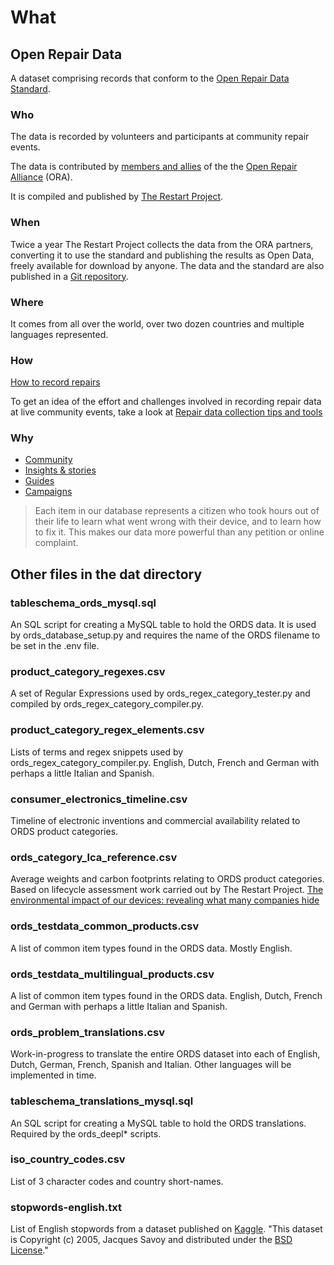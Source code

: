 # What

## Open Repair Data

A dataset comprising records that conform to the [Open Repair Data Standard](https://openrepair.org/open-data/open-standard/).

### Who

The data is recorded by volunteers and participants at community repair events.

The data is contributed by [members and allies](https://openrepair.org/members/) of the the [Open Repair Alliance](https://openrepair.org/) (ORA).

It is compiled and published by [The Restart Project](https://therestartproject.org/).

### When

Twice a year The Restart Project collects the data from the ORA partners, converting it to use the standard and publishing the results as Open Data, freely available for download by anyone. The data and the standard are also published in a [Git repository](https://github.com/openrepair).

### Where

It comes from all over the world, over two dozen countries and multiple languages represented.

### How

[How to record repairs](https://openrepair.org/how-to-get-started/)

To get an idea of the effort and challenges involved in recording repair data at live community events, take a look at [Repair data collection tips and tools](https://docs.google.com/document/d/1s9MHVIdx2jMeMq0x3qGd80suHVdupLvYYOWaAi1jq3A/edit?usp=sharing)

### Why

* [Community](https://talk.restarters.net/)
* [Insights & stories](https://openrepair.org/open-data/insights/)
* [Guides](https://wiki.restarters.net/Main_Page)
* [Campaigns](https://repair.eu/)

> Each item in our database represents a citizen who took hours out of their life to learn what went wrong with their device, and to learn how to fix it. This makes our data more powerful than any petition or online complaint.

## Other files in the dat directory

### tableschema_ords_mysql.sql

An SQL script for creating a MySQL table to hold the ORDS data. It is used by ords_database_setup.py and requires the name of the ORDS filename to be set in the .env file.

### product_category_regexes.csv

A set of Regular Expressions used by ords_regex_category_tester.py and compiled by ords_regex_category_compiler.py.

### product_category_regex_elements.csv

Lists of terms and regex snippets used by ords_regex_category_compiler.py. English, Dutch, French and German with perhaps a little Italian and Spanish.

### consumer_electronics_timeline.csv

Timeline of electronic inventions and commercial availability related to ORDS product categories.

### ords_category_lca_reference.csv

Average weights and carbon footprints relating to ORDS product categories. Based on lifecycle assessment work carried out by The Restart Project.
[The environmental impact of our devices: revealing what many companies hide](https://therestartproject.org/consumption/hidden-impact-devices/)

### ords_testdata_common_products.csv

A list of common item types found in the ORDS data. Mostly English.

### ords_testdata_multilingual_products.csv

A list of common item types found in the ORDS data. English, Dutch, French and German with perhaps a little Italian and Spanish.

### ords_problem_translations.csv

Work-in-progress to translate the entire ORDS dataset into each of English, Dutch, German, French, Spanish and Italian. Other languages will be implemented in time.

### tableschema_translations_mysql.sql

An SQL script for creating a MySQL table to hold the ORDS translations. Required by the ords_deepl* scripts.

### iso_country_codes.csv

List of 3 character codes and country short-names.

### stopwords-english.txt

List of English stopwords from a dataset published on [Kaggle](https://www.kaggle.com/datasets/rtatman/stopword-lists-for-19-languages). "This dataset is Copyright (c) 2005, Jacques Savoy and distributed under the [BSD License](https://opensource.org/license/bsd-2-clause/)."
